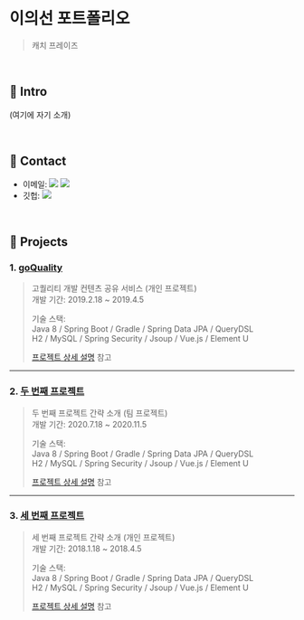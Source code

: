 # 이의선 포트폴리오
>캐치 프레이즈

</br>

## :pushpin: Intro
(여기에 자기 소개)

</br>

## :pushpin: Contact
- 이메일: <a href="https://mail.naver.com/#%7B%22fClass%22%3A%22write%22%2C%22oParameter%22%3A%7B%22orderType%22%3A%22new%22%2C%22sMailList%22%3A%22%22%7D%7D"><img src="https://img.shields.io/badge/jncdfgh13@naver.com-03C75A?style=flat-square&logo=Naver&logoColor=white&link=https://mail.naver.com/#%7B%22fClass%22%3A%22write%22%2C%22oParameter%22%3A%7B%22orderType%22%3A%22new%22%2C%22sMailList%22%3A%22%22%7D%7D/"/></a>
<a href="https://mail.google.com"><img src="https://img.shields.io/badge/jncdfgh@gmail.com-EA4335?style=flat-square&logo=Gmail&logoColor=white&link=https://mail.google.com"/></a>
- 깃헙: <a href="https://github.com/EuiSeonLEE"><img src="https://img.shields.io/badge/GITHUB-F05032?style=flat-square&logo=GitHub&logoColor=white"/></a> 


</br>

## :pushpin: Projects
### 1. [goQuality](https://github.com/Integerous/goQuality)
>고퀄리티 개발 컨텐츠 공유 서비스 (개인 프로젝트)  
>개발 기간: 2019.2.18 ~ 2019.4.5  
>  
>기술 스택:  
>Java 8 / Spring Boot / Gradle / Spring Data JPA / QueryDSL  
>H2 / MySQL / Spring Security / Jsoup / Vue.js / Element U  
>  
>[프로젝트 상세 설명](https://github.com/Integerous/goQuality) 참고

---

### 2. [두 번째 프로젝트]()
>두 번째 프로젝트 간략 소개  (팀 프로젝트)  
>개발 기간: 2020.7.18 ~ 2020.11.5  
>  
>기술 스택:  
>Java 8 / Spring Boot / Gradle / Spring Data JPA / QueryDSL  
>H2 / MySQL / Spring Security / Jsoup / Vue.js / Element U  
>  
>[프로젝트 상세 설명](https://github.com/Integerous/goQuality) 참고

---

### 3. [세 번째 프로젝트]()
>세 번째 프로젝트 간략 소개  (개인 프로젝트)  
>개발 기간: 2018.1.18 ~ 2018.4.5  
>  
>기술 스택:  
>Java 8 / Spring Boot / Gradle / Spring Data JPA / QueryDSL  
>H2 / MySQL / Spring Security / Jsoup / Vue.js / Element U  
>  
>[프로젝트 상세 설명](https://github.com/Integerous/goQuality) 참고

